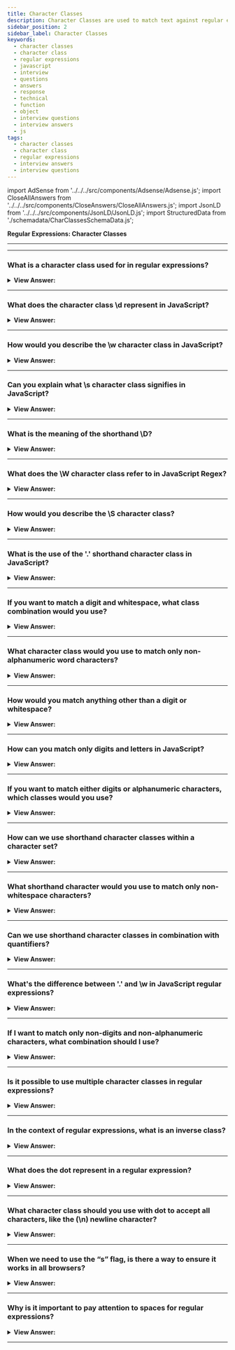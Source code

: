 ```yaml
---
title: Character Classes
description: Character Classes are used to match text against regular expressions. A character class is a special notation that matches any symbol from a set. Questions
sidebar_position: 2
sidebar_label: Character Classes
keywords:
  - character classes
  - character class
  - regular expressions
  - javascript
  - interview
  - questions
  - answers
  - response
  - technical
  - function
  - object
  - interview questions
  - interview answers
  - js
tags:
  - character classes
  - character class
  - regular expressions
  - interview answers
  - interview questions
---
```


import AdSense from '../../../src/components/Adsense/Adsense.js';
import CloseAllAnswers from '../../../src/components/CloseAnswers/CloseAllAnswers.js';
import JsonLD from '../../../src/components/JsonLD/JsonLD.js';
import StructuredData from './schemadata/CharClassesSchemaData.js';

<JsonLD data={StructuredData} />

<head>
  <title>Character Classes | Regular Expressions Interview Questions</title>
</head>

**Regular Expressions: Character Classes**

---

<AdSense />

---

<CloseAllAnswers />

### What is a character class used for in regular expressions?

<details>
  <summary><strong>View Answer:</strong></summary>
  <div>
  <div><strong>Interview Response:</strong> A character class is a special notation that matches any symbol from a particular set. The most common character classes are \d, \s, and \w used to add additional parameters for regular expressions to manipulate strings. A RegExp may contain both regular symbols and character classes.
    </div><br />
  <div><strong className="codeExample">Code Example:</strong><br /><br />

  <div></div>

```js
let str = 'Is there CSS4?';
let regexp = /CSS\d/;

console.log(str.match(regexp)); // logs CSS4
```

  </div>
  </div>
</details>

---

### What does the character class \d represent in JavaScript?

<details>
  <summary><strong>View Answer:</strong></summary>
  <div>
  <div><strong>Interview Response:</strong> In JavaScript regular expressions, the character class `\d` represents any digit from 0 to 9. It's equivalent to the character set `[0-9]`.
  </div><br />
  <div><strong className="codeExample">Code Example:</strong><br /><br />

  <div></div>

```javascript
let str = '123 abc';
let match = str.match(/\d/g); // match is now ["1", "2", "3"]
```

  </div>
  </div>
</details>

---

### How would you describe the \w character class in JavaScript?

<details>
  <summary><strong>View Answer:</strong></summary>
  <div>
  <div><strong>Interview Response:</strong> In JavaScript regular expressions, the character class `\w` represents any alphanumeric character including the underscore. It's equivalent to the character set `[A-Za-z0-9_]`.
  </div><br />
  <div><strong className="codeExample">Technical Details:</strong><br /><br />

  <div></div>

It includes:

- Uppercase letters (A-Z)
- Lowercase letters (a-z)
- Digits (0-9)
- The underscore (_)

Here's an example of how you might use it:

```javascript
let str = 'abc123_ def';
let match = str.match(/\w/g); // match is now ["a", "b", "c", "1", "2", "3", "_", "d", "e", "f"]
```

  </div>
  </div>
</details>

---

### Can you explain what \s character class signifies in JavaScript?

<details>
  <summary><strong>View Answer:</strong></summary>
  <div>
  <div><strong>Interview Response:</strong> The \s character class corresponds to any whitespace character, such as spaces, tabs, or line breaks.
  </div><br />
  <div><strong className="codeExample">Technical Details:</strong><br /><br />

  <div></div>

This includes:

- Spaces
- Tabs (`\t`)
- Carriage returns (`\r`)
- New lines (`\n`)
- Form feeds (`\f`)
- Vertical tabs (`\v`)

It's a convenient way to match any kind of space, regardless of what kind it is.

Here's an example of how you might use it:

```javascript
let str = 'Hello World';
let match = str.match(/\s/g); 
console.log(match); // match is now [" "]
```

  </div>
  </div>
</details>

---

### What is the meaning of the shorthand \D?

<details>
  <summary><strong>View Answer:</strong></summary>
  <div>
  <div><strong>Interview Response:</strong> In JavaScript regular expressions, `\D` is a shorthand character class that matches any character that's not a digit (0-9). It's equivalent to the character class `[^0-9]`.
  </div><br />
  <div><strong className="codeExample">Code Example:</strong><br /><br />

  <div></div>

```javascript
let str = "hello123";
let match = str.match(/\D/g);  // match will be ['h', 'e', 'l', 'l', 'o']
console.log(match);
```

Remember that JavaScript's regular expressions are case-sensitive, so `\D` and `\d` are not the same. While `\D` matches any non-digit character, `\d` matches any digit character.

  </div>
  </div>
</details>

---

### What does the \W character class refer to in JavaScript Regex?

<details>
  <summary><strong>View Answer:</strong></summary>
  <div>
  <div><strong>Interview Response:</strong> In JavaScript regular expressions, the \W (uppercase W) character class is used to find non-word characters. It's essentially the inverse of \w.
  </div><br />
  <div><strong className="codeExample">Code Example:</strong><br /><br />

  <div></div>

```js
let str = "hello world!";
let match = str.match(/\W/g);  // match will be [' ', '!']
console.log(match);
```

  </div>
  </div>
</details>

---

### How would you describe the \S character class?

<details>
  <summary><strong>View Answer:</strong></summary>
  <div>
  <div><strong>Interview Response:</strong> The `\S` (uppercase S) character class is used to find any non-whitespace character. It is essentially the inverse of `\s` (lowercase s).
  </div><br />
  <div><strong className="codeExample">Code Example:</strong><br /><br />

  <div></div>

```javascript
let str = "hello world!";
let match = str.match(/\S/g);  
// match will be ['h', 'e', 'l', 'l', 'o', 'w', 'o', 'r', 'l', 'd', '!']
```

---

:::note
The \s character class matches any whitespace character, including space ( ), tab (\t), carriage return (\r), new line (\n), vertical tab (\v), or form feed (\f).
:::

  </div>
  </div>
</details>

---

### What is the use of the '.' shorthand character class in JavaScript?

<details>
  <summary><strong>View Answer:</strong></summary>
  <div>
  <div><strong>Interview Response:</strong> In JavaScript regular expressions, the `.` (dot) is a special character class that matches almost any character except for the newline character (`\n`), unless the `s` flag (dotAll flag) is used.
  </div><br />
  <div><strong className="codeExample">Code Example:</strong><br /><br />

  <div></div>

```javascript
let str = "hello world!";
let match = str.match(/./g);  
// match will be ['h', 'e', 'l', 'l', 'o', ' ', 'w', 'o', 'r', 'l', 'd', '!']
```

In this example, the regex `./g` matches every character in the string. The `g` at the end of the regex is a flag that makes the regex match globally, i.e., find all matches in the string instead of stopping after the first match. Here, it matches all the letters, the exclamation point, and the space.

However, it will not match the newline character. For example:

```javascript
let str = "hello\nworld!";
let match = str.match(/./g);  
// match will be ['h', 'e', 'l', 'l', 'o', 'w', 'o', 'r', 'l', 'd', '!']
```

Here, the newline character (`\n`) between "hello" and "world!" is not included in the match result. If you want to include newline characters in the `.` match, you can use the `s` flag:

```javascript
let str = "hello\nworld!";
let match = str.match(/./gs);  
// match will be ['h', 'e', 'l', 'l', 'o', '\n', 'w', 'o', 'r', 'l', 'd', '!']
```

In this example, the `s` flag makes the `.` match any character including newlines.

  </div>
  </div>
</details>

---

### If you want to match a digit and whitespace, what class combination would you use?

<details>
  <summary><strong>View Answer:</strong></summary>
  <div>
  <div><strong>Interview Response:</strong> If you want to match a digit or a whitespace character, you would use the character classes for digits (`\d`) and whitespace (`\s`) inside a set of square brackets `[]`.
  </div><br />
  <div><strong className="codeExample">Code Example:</strong><br /><br />

  <div></div>

Here's how you could do it:

```javascript
let str = "hello world123!";
let match = str.match(/[\d\s]/g);  
// match will be [' ', '1', '2', '3', ' ']
```

---

:::note
Note that inside a set of square brackets, you do not need to separate the character classes with a pipe `|` or anything else. The square brackets signify a character set and will match any single character that is represented inside the brackets. In this case, any digit or whitespace character will be matched.
:::

  </div>
  </div>
</details>

---

### What character class would you use to match only non-alphanumeric word characters?

<details>
  <summary><strong>View Answer:</strong></summary>
  <div>
  <div><strong>Interview Response:</strong> In JavaScript regular expressions, if you want to match non-alphanumeric word characters, you would use the `\W` (uppercase W) character class. This will match any character that is not included in the set `[A-Za-z0-9_]`.

  </div><br />
  <div><strong className="codeExample">Code Example:</strong><br /><br />

  <div></div>

```javascript
let str = "hello world123!";
let match = str.match(/\W/g);  
console.log(match); // match will be [" ", "!"]
```

  </div>
  </div>
</details>

---

### How would you match anything other than a digit or whitespace?

<details>
  <summary><strong>View Answer:</strong></summary>
  <div>
  <div><strong>Interview Response:</strong> In JavaScript regular expressions, if you want to match anything other than a digit or a whitespace character, you can combine the shorthand character classes for digits (\d) and whitespace (\s) inside a set of square brackets [] and precede it with the caret (^) symbol to negate the set.
  </div><br />
  <div><strong className="codeExample">Code Example:</strong><br /><br />

  <div></div>

```js
let str = "hello world123!";
let match = str.match(/[^\d\s]/g); 
console.log(match); // output: ["h", "e", "l", "l", "o", "w", "o", "r", "l", "d", "!"]
```

  </div>
  </div>
</details>

---

### How can you match only digits and letters in JavaScript?

<details>
  <summary><strong>View Answer:</strong></summary>
  <div>
  <div><strong>Interview Response:</strong> You can match only digits and letters by using the \w (lowercase w) character class which matches any alphanumeric character (letters or digits) and the underscore. However, if you want to exclude the underscore, you'll have to define a custom character set using the square brackets [A-Za-z0-9].
  </div><br />
  <div><strong className="codeExample">Code Example:</strong><br /><br />

  <div></div>

```js
let str = "hello_world123!";
let match = str.match(/[A-Za-z0-9]/g);  
console.log(match);

//////////////////////////////////////////

let str = "hello_world123!";
let match = str.match(/\w/g);
// ["h", "e", "l", "l", "o", "_", "w", "o", "r", "l", "d", "1", "2", "3"]
console.log(match);
```

  </div>
  </div>
</details>

---

### If you want to match either digits or alphanumeric characters, which classes would you use?

<details>
  <summary><strong>View Answer:</strong></summary>
  <div>
  <div><strong>Interview Response:</strong> To match either digits or alphanumeric characters, you can use \d or \w.
  </div>
  </div>
</details>

---

### How can we use shorthand character classes within a character set?

<details>
  <summary><strong>View Answer:</strong></summary>
  <div>
  <div><strong>Interview Response:</strong> We can include shorthand character classes within brackets like [abc\w] to match 'a', 'b', 'c', or any alphanumeric character.
  </div>
  <div><strong className="codeExample">Code Example:</strong><br /><br />

  <div></div>

```js
let str = "abcdef";
let match = str.match(/[abc\W]/g);  
// match will be ["a", "b", "c"]
console.log(match);
```

  </div>
  </div>
</details>

---

### What shorthand character would you use to match only non-whitespace characters?

<details>
  <summary><strong>View Answer:</strong></summary>
  <div>
  <div><strong>Interview Response:</strong> To match non-whitespace characters, you would use the \S shorthand character class.
  </div><br />
  <div><strong className="codeExample">Code Example:</strong><br /><br />

  <div></div>

```js
let str = "Hello JavaScript!";
let match = str.match(/\S/g); 
// match will be "H", "e", "l", "l", "o", "J", "a", "v", "a", "S", "c", "r", "i", "p", "t", "!"]
console.log(match);
```

  </div>
  </div>
</details>

---

### Can we use shorthand character classes in combination with quantifiers?

<details>
  <summary><strong>View Answer:</strong></summary>
  <div>
  <div><strong>Interview Response:</strong> Yes, you can use shorthand character classes in combination with quantifiers in JavaScript regular expressions. Quantifiers specify how many instances of a character, group, or character class must be present in the input for a match to be found.
  </div><br />
  <div><strong className="codeExample">Code Example:</strong><br /><br />

  <div></div>

```js
let str = "hello world123! 345";
let match = str.match(/\d+/g);  
// match will be ['123', '345']
console.log(match);
```

In this example, the regex /\d+/g matches one or more digits in the string. The g at the end of the regex is a flag that makes the regex match globally, or in other words, find all matches in the string instead of stopping after the first match. The plus sign + is a quantifier that matches one or more of the preceding character or character class. Here, it matches each group of digits as a whole string, rather than individual digits.

  </div>
  </div>
</details>

---

### What's the difference between '.' and \w in JavaScript regular expressions?

<details>
  <summary><strong>View Answer:</strong></summary>
  <div>
  <div><strong>Interview Response:</strong> The '.' matches any character except newline, while \w matches only alphanumeric characters and underscore.
  </div>
  </div>
</details>

---

### If I want to match only non-digits and non-alphanumeric characters, what combination should I use?

<details>
  <summary><strong>View Answer:</strong></summary>
  <div>
  <div><strong>Interview Response:</strong> If you want to match only non-digits and non-alphanumeric characters, you would use a combination of the shorthand character classes for non-digits (\D) and non-alphanumeric characters (\W). However, these two classes overlap, as \D includes all non-digit characters, and \W includes all non-word characters (which includes all non-digits). Therefore, you only need to use \W.<br/><br/>The \W character class matches any character that is not included in the set [A-Za-z0-9_], including all non-alphanumeric characters such as punctuation and symbols, as well as whitespace.
  </div><br />
  <div><strong className="codeExample">Code Example:</strong><br /><br />

  <div></div>

```js
let str = "hello world123!";
let match = str.match(/\W/g);  
// match will be [' ', , '!']
console.log(match);
```

  </div>
  </div>
</details>

---

### Is it possible to use multiple character classes in regular expressions?

<details>
  <summary><strong>View Answer:</strong></summary>
  <div>
  <div><strong>Interview Response:</strong> Yes, it's possible to use multiple shorthand character classes in JavaScript regular expressions. For example, \d\s\w would match a digit followed by a whitespace and then an alphanumeric character.
    </div><br />
  <div><strong className="codeExample">Code Example:</strong><br /><br />

  <div></div>

```js
console.log('I love HTML5!'.match(/\s\w\w\w\w\d/)); // console.logs ' HTML5'
```

  </div>
  </div>
</details>

---

### In the context of regular expressions, what is an inverse class?

<details>
  <summary><strong>View Answer:</strong></summary>
  <div>
  <div><strong>Interview Response:</strong> In regular expressions, an inverse class matches any character that's not in a defined set. Shorthand for inverse classes include `\D` (non-digits), `\W` (non-word characters), and `\S` (non-whitespace).
    </div><br />
  <div><strong className="codeExample">Code Example:</strong><br /><br />

  <div></div>

```js
// When we use \d we have to use the join method.
let str = '+7(903)-123-45-67';

console.log(str.match(/\d/g).join('')); // 79031234567

// When we use \D we do not have to use the join method.
let str = '+7(903)-123-45-67';

console.log(str.replace(/\D/g, '')); // 79031234567
```

  </div>
  </div>
</details>

---

### What does the dot represent in a regular expression?

<details>
  <summary><strong>View Answer:</strong></summary>
  <div>
  <div><strong>Interview Response:</strong> A dot (.) is a unique character class that matches any character except a new line. We should note that a dot means “any character”, but not the “absence of a character”. There must be a character to match it. By default, a dot does not match the newline character \n.
    </div><br />
  <div><strong className="codeExample">Code Example:</strong><br /><br />

  <div></div>

```js
console.log('Z'.match(/./)); // Z

let regexp = /CS.4/;

console.log('CSS4'.match(regexp)); // CSS4
console.log('CS-4'.match(regexp)); // CS-4
console.log('CS 4'.match(regexp)); // CS 4 (space is also a character)\

console.log('CS4'.match(/CS.4/)); // null
// no match because there is no character for the dot
```

  </div>
  </div>
</details>

---

### What character class should you use with dot to accept all characters, like the (\n) newline character?

<details>
  <summary><strong>View Answer:</strong></summary>
  <div>
  <div><strong>Interview Response:</strong> The dot (.) in JavaScript regular expressions matches any character except newline (\n). To make it match all characters including newline, use the 's' (dotAll) flag, like /./s.
    </div><br />
  <div><strong className="codeExample">Code Example:</strong><br /><br />

  <div></div>

Here's a JavaScript code example demonstrating the usage of the 's' flag to match newline characters:

```javascript
let regex = /./s;
console.log(regex.test('\n')); // This will log 'true'
```

In this code, the `test()` method checks if the string (in this case, a newline character) matches the regular expression (any character, including newline due to the 's' flag), and logs the result.

  </div>
  </div>
</details>

---

### When we need to use the “s” flag, is there a way to ensure it works in all browsers?

<details>
  <summary><strong>View Answer:</strong></summary>
  <div>
  <div><strong>Interview Response:</strong> Since the "s" flag is not supported in all browsers. To ensure cross-browser compatibility, consider using a workaround like [\s\S] to match any character, including newlines.
    </div><br />
  <div><strong>Technical Response:</strong> Because IE does not support the s flag. We can use a regular expression [\s\S] to match any character as an alternative that works everywhere. [\s\S]  means "a space character OR not a space character." In other words, "everything." It doesn't matter whether we use another pair of complimentary classes, such as [\d\D]. Or even [^] - which means "match any character except nothing." Also, we may use this approach if we want two types of "dots" in the same pattern: the usual dot acting normally ("without containing a newline") and a way to match "any character" with [\s\S] or something similar.
    </div><br />
  <div><strong className="codeExample">Code Example:</strong><br /><br />

  <div></div>

```js
console.log('A\nB'.match(/A[\s\S]B/)); // A\nB (match!)
```

  </div>
  </div>
</details>

---

### Why is it important to pay attention to spaces for regular expressions?

<details>
  <summary><strong>View Answer:</strong></summary>
  <div>
  <div><strong>Interview Response:</strong> If a regular expression does not take spaces into account, it may fail to work. We can fix it by adding spaces into the regular expression. Space is a character and equal in importance to any other character. We cannot add or remove spaces from a regular expression and expect it to work the same. In other words, all characters matter spaces in a regular expression.
    </div><br />
  <div><strong className="codeExample">Code Example:</strong><br /><br />

  <div></div>

```js
// Wrong Approach
console.log('1 - 5'.match(/\d-\d/)); // null, no match!

// Correct Approach
console.log('1 - 5'.match(/\d - \d/)); // 1 - 5, now it works

// or we can use \s class:
console.log('1 - 5'.match(/\d\s-\s\d/)); // 1 - 5, also works
```

  </div>
  </div>
</details>

---
